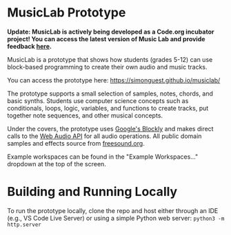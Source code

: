 # MusicLab Prototype

**Update: MusicLab is actively being developed as a Code.org incubator project! You can access the latest version of Music Lab and provide feedback [here](https://studio.code.org/musiclab).** 

MusicLab is a prototype that shows how students (grades 5-12) can use block-based programming to create their own audio and music tracks. 

You can access the prototype here: https://simonguest.github.io/musiclab/

The prototype supports a small selection of samples, notes, chords, and basic synths. Students use computer science concepts such as conditionals, loops, logic, variables, and functions to create tracks, put together note sequences, and other musical concepts.

Under the covers, the prototype uses [Google's Blockly](https://github.com/google/blockly) and makes direct calls to the [Web Audio API](https://developer.mozilla.org/en-US/docs/Web/API/Web_Audio_API) for all audio operations. All public domain samples and effects source from [freesound.org](https://freesound.org/).

Example workspaces can be found in the "Example Workspaces..." dropdown at the top of the screen.

# Building and Running Locally

To run the prototype locally, clone the repo and host either through an IDE (e.g., VS Code Live Server) or using a simple Python web server: ```python3 -m http.server```